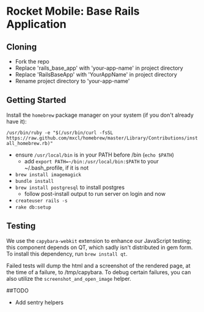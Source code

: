 # Rocket Mobile: Base Rails Application

## Cloning
  * Fork the repo
  * Replace 'rails_base_app' with 'your-app-name' in project directory
  * Replace 'RailsBaseApp' with 'YourAppName' in project directory
  * Rename project directory to 'your-app-name'

## Getting Started
  Install the `homebrew` package manager on your system (if you don't already have it):

`/usr/bin/ruby -e "$(/usr/bin/curl -fsSL https://raw.github.com/mxcl/homebrew/master/Library/Contributions/install_homebrew.rb)"`

  * ensure `/usr/local/bin` is in your PATH before /bin (`echo $PATH`)
    * add `export PATH=~/bin:/usr/local/bin:$PATH` to your ~/.bash_profile, if it is not
  * `brew install imagemagick`
  * `bundle install`
  * `brew install postgresql` to install postgres
    * follow post-install output to run server on login and now
  *  `createuser rails -s`
  * `rake db:setup`

## Testing

We use the `capybara-webkit` extension to enhance our JavaScript testing; this component depends on QT, which sadly isn't distributed in gem form. To install this dependency, run `brew install qt`.

Failed tests will dump the html and a screenshot of the rendered page, at the time of a failure, to /tmp/capybara. To debug certain failures, you can also utilize the `screenshot_and_open_image` helper.

##TODO

* Add sentry helpers